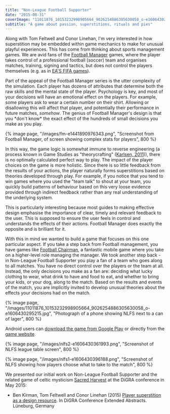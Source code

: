 ```yaml
---
title: "Non-League Football Supporter"
date: "2015-08-31"
coverImage: "11011876_10153232998905664_9026254886305630058_o-e1606430295215.jpg"
subtitle: "A game about passion, superstitions, rituals and pies"
---
```


Along with Tom Feltwell and Conor Linehan, I'm very interested in how superstition may be embedded within game mechanics to make for unusual playful experiences. This has come from thinking about sports management games. We are avid fans of the [Football Manager](http://www.footballmanager.com/) games, where the player takes control of a professional football (soccer) team and organises matches, training, signing and tactics, but does not control the players themselves (e.g. as in [EA'S FIFA games](https://www.easports.com/fifa)).

Part of the appeal of the Football Manager series is the utter complexity of the simulation. Each player has dozens of attributes that determine both the raw skills and the mental state of the player. Psychology is key, and most of your decisions will have an emotional effect on the players. For example, some players ask to wear a certain number on their shirt. Allowing or disallowing this will affect that player, and potentially their performance in future matches, _somehow_. The genius of Football Manager's design is that you \*don't know\* the exact effect of the hundreds of small decisions you make as you play.

{% image page, "/images/fm-e1441890976343.png", "Screenshot from Football Manager, of screen showing complex stats for players", 800 %}

In this way, the game logic is somewhat immune to reverse engineering (a process known in Game Studies as "theorycrafting" ([Karlsen, 2011](http://www.digra.org/dl/db/11301.06109.pdf))), there is no optimally calculated perfect way to play. The impact of the player choices on the game is more holistic. Since there is so little feedback from the results of your actions, the player naturally forms superstitions based on theories developed through play. For example, if you notice that you tend to win games where you used the "team talk" to shout at your team, you quickly build patterns of behaviour based on this very loose evidence provided through indirect feedback rather than any real understanding of the underlying system.

This is particularly interesting because most guides to making effective design emphasise the importance of clear, timely and relevant feedback to the user. This is supposed to ensure the user feels in control and understands the effects of their actions. Football Manager does exactly the opposite and is brilliant for it.

With this in mind we wanted to build a game that focuses on this one particular aspect. If you take a step back from Football management, you have games like [Football Chairman](http://football-chairman.com/), a fantastic mobile game where you take on a higher-level role managing the manager. We took another step back - in Non-League Football Supporter you play a fan of a team who goes along to all matches. You have no direct control over the players or the team at all. Instead, the only decisions you make as a fan are: deciding what lucky clothing to wear, what drink to have and food to eat, and whether to bring your kids, or your dog, along to the match. Based on the results and events of the match, you are implicitly invited to develop unusual theories about the effects your decisions had on the match.

{% image page, "/images/11011876_10153232998905664_9026254886305630058_o-e1606430295215.jpg", "Photograph of a phone showing NLFS next to a can of lager", 800 %}

Android users can [download the game from Google Play](https://play.google.com/store/apps/details?id=uk.ac.lincoln.games.nlfs.android&hl=en) or directly from the [game website](http://non-league.football).

{% image page, "/images/nlfs2-e1606430361993.png", "Screenshot of NLFS league table screen", 800 %}

{% image page, "/images/nlfs1-e1606430396188.png", "Screenshot of NLFS showing how players choose what to take to the match", 800 %}

We presented our initial work on Non-League Football Supporter and the related game of celtic mysticism [Sacred Harvest](/projects/sacred-harvest/) at the DiGRA conference in May 2015:

* Ben Kirman, Tom Feltwell and Conor Linehan (2015) [Player superstition as a design resource](/papers/Kirman2015Superstition.pdf). In DiGRA Conference Extended Abstracts. Lüneburg, Germany
